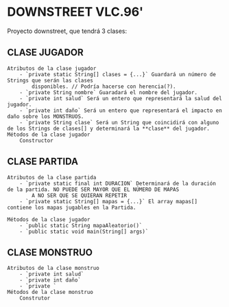 # DOWNSTREET VLC.96'
Proyecto downstreet, que tendrá 3 clases:

## CLASE JUGADOR
    Atributos de la clase jugador
        - `private static String[] clases = {...}` Guardará un número de Strings que serán las clases 
            disponibles. // Podría hacerse con herencia(?).
        - `private String nombre` Guaradará el nombre del jugador.
        - `private int salud` Será un entero que representará la salud del jugador.
        - `private int daño` Será un entero que representará el impacto en daño sobre los MONSTRUOS.
        - `private String clase` Será un String que coincidirá con alguno de los Strings de clases[] y determinará la **clase** del jugador.
    Métodos de la clase jugador
        Constructor


## CLASE PARTIDA
    Atributos de la clase partida
        - `private static final int DURACION` Determinará de la duración de la partida. NO PUEDE SER MAYOR QUE EL NÚMERO DE MAPAS 
            A NO SER QUE SE QUIERAN REPETIR
        - `private static String[] mapas = {...}` El array mapas[] contiene los mapas jugables en la Partida.

    Métodos de la clase jugador
        - `public static String mapaAleatorio()`
        - `public static void main(String[] args)`


## CLASE MONSTRUO
    Atributos de la clase monstruo
        - `private int salud`
        - `private int daño`
        - `private `
    Métodos de la clase monstruo
        Construtor

